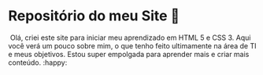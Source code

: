 # **Repositório do meu Site** :page_with_curl:

​	Olá, criei este site para iniciar meu aprendizado em HTML 5 e CSS 3. Aqui você verá um pouco sobre mim, o que tenho feito ultimamente na área de TI e meus objetivos. Estou super empolgada para aprender mais e criar mais conteúdo. :happy:



